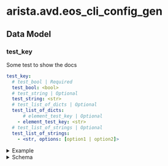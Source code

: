 # arista.avd.eos_cli_config_gen

## Data Model

### test_key

Some test to show the docs

```yaml
test_key: 
  # test_bool | Required
  test_bool: <bool>
  # test_string | Optional
  test_string: <str>
  # test_list_of_dicts | Optional
  test_list_of_dicts: 
      # element_test_key | Optional
    - element_test_key: <str>
  # test_list_of_strings | Optional
  test_list_of_strings: 
    - <str, options: [option1 | option2]>
```

<details>
<summary>Example</summary>

```yaml
test_key:
  test_bool: true
  test_list_of_dicts:
  - element_test_key: list item dict key string
  test_list_of_strings:
  - option1
  - option2
  test_string: some test string
```
</details>

<details>
<summary>Schema</summary>

```yaml
test_key:
  description: Some test to show the docs
  example:
    test_bool: true
    test_list_of_dicts:
    - element_test_key: list item dict key string
    test_list_of_strings:
    - option1
    - option2
    test_string: some test string
  options:
    test_bool:
      required: true
      type: bool
    test_list_of_dicts:
      elements: dict
      options:
        element_test_key:
          type: str
      type: list
    test_list_of_strings:
      choices:
      - option1
      - option2
      elements: str
      type: str
    test_string:
      type: str
  type: dict
```

</details>
